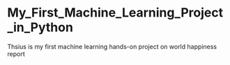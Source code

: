 # My_First_Machine_Learning_Project_in_Python
 Thsius is my first machine learning hands-on project on world happiness report
